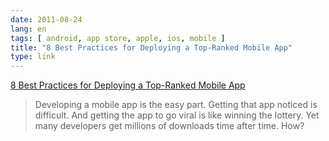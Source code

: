 ```yaml
---
date: 2011-08-24
lang: en
tags: [ android, app store, apple, ios, mobile ]
title: "8 Best Practices for Deploying a Top-Ranked Mobile App"
type: link
---
```


[8 Best Practices for Deploying a Top-Ranked Mobile
App](http://mashable.com/2011/08/23/mobile-app-ranking-tips/?utm_source=feedburner&utm_medium=feed&utm_campaign=Feed:%20Mashable%20(Mashable))

> Developing a mobile app is the easy part. Getting that app noticed is
> difficult. And getting the app to go viral is like winning the
> lottery. Yet many developers get millions of downloads time after
> time. How?

